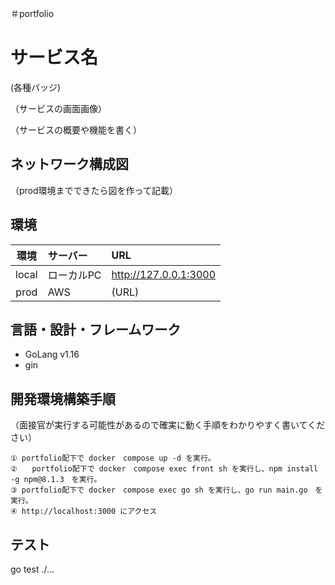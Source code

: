 ＃portfolio

# サービス名
(各種バッジ)

（サービスの画面画像）

（サービスの概要や機能を書く）

## ネットワーク構成図
（prod環境までできたら図を作って記載）

## 環境
|環境|サーバー|URL|
|:---:|:---|:---|
|local|ローカルPC|http://127.0.0.1:3000|
|prod|AWS|(URL)|

## 言語・設計・フレームワーク
- GoLang v1.16
- gin

## 開発環境構築手順
（面接官が実行する可能性があるので確実に動く手順をわかりやすく書いてください）
```
① portfolio配下で docker　compose up -d を実行。
②　　portfolio配下で docker　compose exec front sh を実行し、npm install -g npm@8.1.3　を実行。
③ portfolio配下で docker　compose exec go sh を実行し、go run main.go　を実行。
④ http://localhost:3000 にアクセス
```

## テスト
go test ./...
